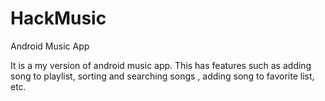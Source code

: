 # HackMusic
Android Music App

 It is a my version of android music app.
 This  has features  such as adding song to playlist, sorting and searching songs , adding song to favorite list, etc. 
 
 
